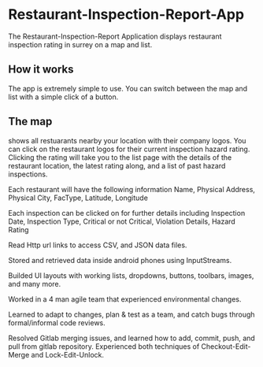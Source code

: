 # Restaurant-Inspection-Report-App

The Restaurant-Inspection-Report Application displays restaurant inspection rating in surrey on a map and list.

## How it works
The app is extremely simple to use. You can switch between the map and list with a simple click of a button.

  ## The map
  shows all restuarants nearby your location with their company logos.
  You can click on the restaurant logos for their current inspection hazard rating.
  Clicking the rating will take you to the list page with the details of the restaurant location, the latest rating along, and a list of past hazard inspections.

Each restaurant will have the following information
  Name, Physical Address, Physical City, FacType, Latitude, Longitude

Each inspection can be clicked on for further details including
  Inspection Date, Inspection Type, Critical or not Critical, Violation Details, Hazard Rating
  
  
  

Read Http url links to access CSV, and JSON data files.  

Stored and retrieved data inside android phones using InputStreams.

Builded UI layouts with working lists, dropdowns, buttons, toolbars, images, and many more.  

Worked in a 4 man agile team that experienced environmental changes. 

Learned to adapt to changes, plan & test as a team, and catch bugs through formal/informal code reviews. 

Resolved Gitlab merging issues, and learned how to add, commit, push, and pull from gitlab repository. Experienced both techniques of Checkout-Edit-Merge and Lock-Edit-Unlock.
